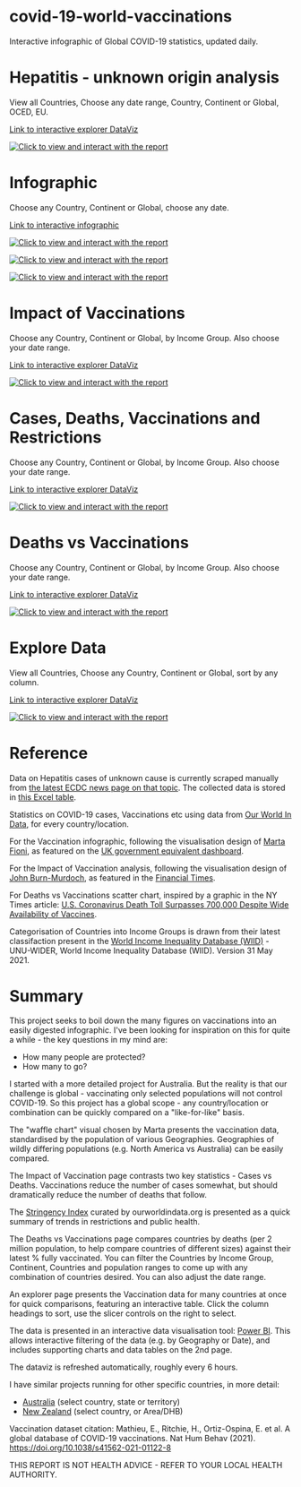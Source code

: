 # covid-19-world-vaccinations
Interactive infographic of Global COVID-19 statistics, updated daily.

# Hepatitis - unknown origin analysis
View all Countries, Choose any date range, Country, Continent or Global, OCED, EU. 

[Link to interactive explorer DataViz](https://app.powerbi.com/view?r=eyJrIjoiMjdiMTUyMWEtZDg3Yy00NDYzLWJkOTQtYmE5N2JlOGRkYzYwIiwidCI6ImRjMWYwNGY1LWMxZTUtNDQyOS1hODEyLTU3OTNiZTQ1YmY5ZCIsImMiOjEwfQ%3D%3D&pageName=ReportSection82f42da000da87165c85)

[![Click to view and interact with the report](https://github.com/Mike-Honey/covid-19-world-vaccinations/raw/main/covid-19-world-vaccinations-hep.png)](https://app.powerbi.com/view?r=eyJrIjoiMjdiMTUyMWEtZDg3Yy00NDYzLWJkOTQtYmE5N2JlOGRkYzYwIiwidCI6ImRjMWYwNGY1LWMxZTUtNDQyOS1hODEyLTU3OTNiZTQ1YmY5ZCIsImMiOjEwfQ%3D%3D&pageName=ReportSection82f42da000da87165c85)

# Infographic
Choose any Country, Continent or Global, choose any date.

[Link to interactive infographic](https://app.powerbi.com/view?r=eyJrIjoiMjdiMTUyMWEtZDg3Yy00NDYzLWJkOTQtYmE5N2JlOGRkYzYwIiwidCI6ImRjMWYwNGY1LWMxZTUtNDQyOS1hODEyLTU3OTNiZTQ1YmY5ZCIsImMiOjEwfQ%3D%3D&pageName=ReportSection6ad011d3450097120932)

[![Click to view and interact with the report](https://github.com/Mike-Honey/covid-19-world-vaccinations/raw/main/covid-19-world-vaccinations-Global.png)](https://app.powerbi.com/view?r=eyJrIjoiMjdiMTUyMWEtZDg3Yy00NDYzLWJkOTQtYmE5N2JlOGRkYzYwIiwidCI6ImRjMWYwNGY1LWMxZTUtNDQyOS1hODEyLTU3OTNiZTQ1YmY5ZCIsImMiOjEwfQ%3D%3D&pageName=ReportSection6ad011d3450097120932)

[![Click to view and interact with the report](https://github.com/Mike-Honey/covid-19-world-vaccinations/raw/main/covid-19-world-vaccinations-South%20America.png)](https://app.powerbi.com/view?r=eyJrIjoiMjdiMTUyMWEtZDg3Yy00NDYzLWJkOTQtYmE5N2JlOGRkYzYwIiwidCI6ImRjMWYwNGY1LWMxZTUtNDQyOS1hODEyLTU3OTNiZTQ1YmY5ZCIsImMiOjEwfQ%3D%3D&pageName=ReportSection6ad011d3450097120932)

[![Click to view and interact with the report](https://github.com/Mike-Honey/covid-19-world-vaccinations/raw/main/covid-19-world-vaccinations-Australia.png)](https://app.powerbi.com/view?r=eyJrIjoiMjdiMTUyMWEtZDg3Yy00NDYzLWJkOTQtYmE5N2JlOGRkYzYwIiwidCI6ImRjMWYwNGY1LWMxZTUtNDQyOS1hODEyLTU3OTNiZTQ1YmY5ZCIsImMiOjEwfQ%3D%3D&pageName=ReportSection6ad011d3450097120932)


# Impact of Vaccinations
Choose any Country, Continent or Global, by Income Group. Also choose your date range.

[Link to interactive explorer DataViz](https://app.powerbi.com/view?r=eyJrIjoiMjdiMTUyMWEtZDg3Yy00NDYzLWJkOTQtYmE5N2JlOGRkYzYwIiwidCI6ImRjMWYwNGY1LWMxZTUtNDQyOS1hODEyLTU3OTNiZTQ1YmY5ZCIsImMiOjEwfQ%3D%3D&pageName=ReportSectiondf9745082dd660d03688)

[![Click to view and interact with the report](https://github.com/Mike-Honey/covid-19-world-vaccinations/raw/main/covid-19-world-vaccinations-Impact%20Global.png)](https://app.powerbi.com/view?r=eyJrIjoiMjdiMTUyMWEtZDg3Yy00NDYzLWJkOTQtYmE5N2JlOGRkYzYwIiwidCI6ImRjMWYwNGY1LWMxZTUtNDQyOS1hODEyLTU3OTNiZTQ1YmY5ZCIsImMiOjEwfQ%3D%3D&pageName=ReportSectiondf9745082dd660d03688)

# Cases, Deaths, Vaccinations and Restrictions
Choose any Country, Continent or Global, by Income Group. Also choose your date range.

[Link to interactive explorer DataViz](https://app.powerbi.com/view?r=eyJrIjoiMjdiMTUyMWEtZDg3Yy00NDYzLWJkOTQtYmE5N2JlOGRkYzYwIiwidCI6ImRjMWYwNGY1LWMxZTUtNDQyOS1hODEyLTU3OTNiZTQ1YmY5ZCIsImMiOjEwfQ%3D%3D&pageName=ReportSectionbf79f86a8d0483beed43)

[![Click to view and interact with the report](https://github.com/Mike-Honey/covid-19-world-vaccinations/raw/main/covid-19-world-vaccinations-CDVR%20Global.png)](https://app.powerbi.com/view?r=eyJrIjoiMjdiMTUyMWEtZDg3Yy00NDYzLWJkOTQtYmE5N2JlOGRkYzYwIiwidCI6ImRjMWYwNGY1LWMxZTUtNDQyOS1hODEyLTU3OTNiZTQ1YmY5ZCIsImMiOjEwfQ%3D%3D&pageName=ReportSectionbf79f86a8d0483beed43)

# Deaths vs Vaccinations
Choose any Country, Continent or Global, by Income Group. Also choose your date range.

[Link to interactive explorer DataViz](https://app.powerbi.com/view?r=eyJrIjoiMjdiMTUyMWEtZDg3Yy00NDYzLWJkOTQtYmE5N2JlOGRkYzYwIiwidCI6ImRjMWYwNGY1LWMxZTUtNDQyOS1hODEyLTU3OTNiZTQ1YmY5ZCIsImMiOjEwfQ%3D%3D&pageName=ReportSection9b733eb7d60e82cd6a40)

[![Click to view and interact with the report](https://github.com/Mike-Honey/covid-19-world-vaccinations/raw/main/covid-19-world-vaccinations-Deaths%20vs%20Global.png)](https://app.powerbi.com/view?r=eyJrIjoiMjdiMTUyMWEtZDg3Yy00NDYzLWJkOTQtYmE5N2JlOGRkYzYwIiwidCI6ImRjMWYwNGY1LWMxZTUtNDQyOS1hODEyLTU3OTNiZTQ1YmY5ZCIsImMiOjEwfQ%3D%3D&pageName=ReportSection9b733eb7d60e82cd6a40)

# Explore Data
View all Countries, Choose any Country, Continent or Global, sort by any column.

[Link to interactive explorer DataViz](https://app.powerbi.com/view?r=eyJrIjoiMjdiMTUyMWEtZDg3Yy00NDYzLWJkOTQtYmE5N2JlOGRkYzYwIiwidCI6ImRjMWYwNGY1LWMxZTUtNDQyOS1hODEyLTU3OTNiZTQ1YmY5ZCIsImMiOjEwfQ%3D%3D&pageName=ReportSection858f47ca5126865dfc57)

[![Click to view and interact with the report](https://github.com/Mike-Honey/covid-19-world-vaccinations/raw/main/covid-19-world-vaccinations-explore.png)](https://app.powerbi.com/view?r=eyJrIjoiMjdiMTUyMWEtZDg3Yy00NDYzLWJkOTQtYmE5N2JlOGRkYzYwIiwidCI6ImRjMWYwNGY1LWMxZTUtNDQyOS1hODEyLTU3OTNiZTQ1YmY5ZCIsImMiOjEwfQ%3D%3D&pageName=ReportSection858f47ca5126865dfc57)


# Reference

Data on Hepatitis cases of unknown cause is currently scraped manually from [the latest ECDC news page on that topic](https://www.ecdc.europa.eu/en/news-events/epidemiological-update-hepatitis-unknown-aetiology-children). The collected data is stored in [this Excel table](https://github.com/Mike-Honey/covid-19-world-vaccinations/raw/main/hepatitis-unknown.xlsx).

Statistics on COVID-19 cases, Vaccinations etc using data from [Our World In Data](https://ourworldindata.org/), for every country/location. 

For the Vaccination infographic, following the visualisation design of [Marta Fioni](https://twitter.com/jburnmurdoch), as featured on the [UK government equivalent dashboard](https://coronavirus.data.gov.uk/).

For the Impact of Vaccination analysis, following the visualisation design of [John Burn-Murdoch](https://twitter.com/jburnmurdoch), as featured in the [Financial Times](https://www.ft.com/content/fa4f248a-a476-491d-a5ce-f128360e9f24).

For Deaths vs Vaccinations scatter chart, inspired by a graphic in the NY Times article: [U.S. Coronavirus Death Toll Surpasses 700,000 Despite Wide Availability of Vaccines](https://www.nytimes.com/2021/10/01/us/us-covid-deaths-700k.html).

Categorisation of Countries into Income Groups is drawn from their latest classifaction present in the [World Income Inequality Database (WIID)](https://www.wider.unu.edu/database/world-income-inequality-database-wiid) - UNU-WIDER, World Income Inequality Database (WIID). Version 31 May 2021.

# Summary

This project seeks to boil down the many figures on vaccinations into an easily digested infographic. I've been looking for inspiration on this for quite a while - the key questions in my mind are:
- How many people are protected?
- How many to go?

I started with a more detailed project for Australia. But the reality is that our challenge is global - vaccinating only selected populations will not control COVID-19. So this project has a global scope - any country/location or combination can be quickly compared on a "like-for-like" basis.

The "waffle chart" visual chosen by Marta presents the vaccination data, standardised by the population of various Geographies.  Geographies of wildly differing populations (e.g. North America vs Australia) can be easily compared.

The Impact of Vaccination page contrasts two key statistics - Cases vs Deaths. Vaccinations reduce the number of cases somewhat, but should dramatically reduce the number of deaths that follow.

The [Stringency Index](https://ourworldindata.org/metrics-explained-covid19-stringency-index) curated by ourworldindata.org is presented as a quick summary of trends in restrictions and public health.

The Deaths vs Vaccinations page compares countries by deaths (per 2 million population, to help compare countries of different sizes) against their latest % fully vaccinated. You can filter the Countries by Income Group, Continent, Countries and population ranges to come up with any combination of countries desired. You can also adjust the date range.

An explorer page presents the Vaccination data for many countries at once for quick comparisons, featuring an interactive table.  Click the column headings to sort, use the slicer controls on the right to select.

The data is presented in an interactive data visualisation tool: [Power BI](https://powerbi.microsoft.com). This allows interactive filtering of the data (e.g. by Geography or Date), and includes supporting charts and data tables on the 2nd page.  

The dataviz is refreshed automatically, roughly every 6 hours. 

I have similar projects running for other specific countries, in more detail:
 - [Australia](https://github.com/Mike-Honey/covid-19-au-vaccinations#readme) (select country, state or territory)
 - [New Zealand](https://github.com/Mike-Honey/covid-19-nz-vaccinations#readme) (select country, or Area/DHB)

Vaccination dataset citation:
Mathieu, E., Ritchie, H., Ortiz-Ospina, E. et al. A global database of COVID-19 vaccinations. Nat Hum Behav (2021). https://doi.org/10.1038/s41562-021-01122-8

THIS REPORT IS NOT HEALTH ADVICE - REFER TO YOUR LOCAL HEALTH AUTHORITY.
